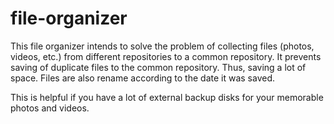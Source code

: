 # file-organizer

This file organizer intends to solve the problem of collecting files (photos, videos, etc.) from different repositories to a common repository.
It prevents saving of duplicate files to the common repository. Thus, saving a lot of space.
Files are also rename according to the date it was saved.

This is helpful if you have a lot of external backup disks for your memorable photos and videos.
